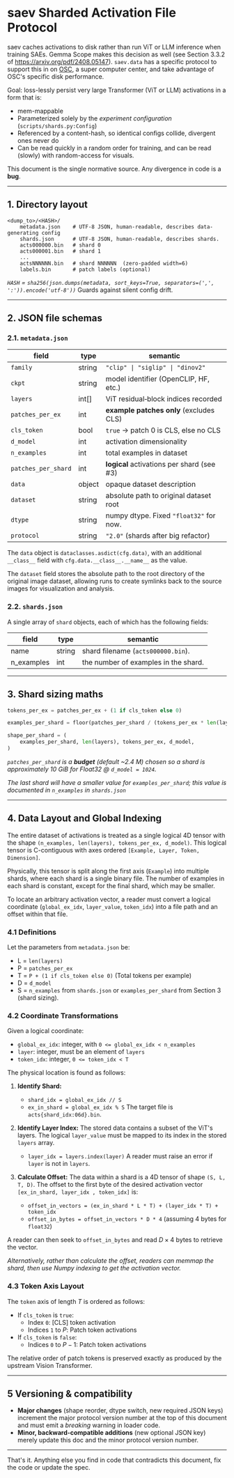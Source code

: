 # saev Sharded Activation File Protocol

saev caches activations to disk rather than run ViT or LLM inference when training SAEs.
Gemma Scope makes this decision as well (see Section 3.3.2 of https://arxiv.org/pdf/2408.05147).
`saev.data` has a specific protocol to support this in on [OSC](https://www.osc.edu), a super computer center, and take advantage of OSC's specific disk performance. 

Goal: loss-lessly persist very large Transformer (ViT or LLM) activations in a form that is:

* mem-mappable
* Parameterized solely by the *experiment configuration* (`scripts/shards.py:Config`)
* Referenced by a content-hash, so identical configs collide, divergent ones never do
* Can be read quickly in a random order for training, and can be read (slowly) with random-access for visuals.

This document is the single normative source. Any divergence in code is a **bug**.

---

## 1. Directory layout

```
<dump_to>/<HASH>/
    metadata.json    # UTF-8 JSON, human-readable, describes data-generating config
    shards.json      # UTF-8 JSON, human-readable, describes shards.
    acts000000.bin   # shard 0
    acts000001.bin   # shard 1
    ...
    actsNNNNNN.bin   # shard NNNNNN  (zero-padded width=6)
    labels.bin       # patch labels (optional)
```

*`HASH` = `sha256(json.dumps(metadata, sort_keys=True, separators=(',', ':')).encode('utf-8'))`*
Guards against silent config drift.

---

## 2. JSON file schemas

### 2.1. `metadata.json`

| field                | type   | semantic                                   |
| -------------------- | ------ | ------------------------------------------ |
| `family`             | string | `"clip" \| "siglip" \| "dinov2"`           |
| `ckpt`               | string | model identifier (OpenCLIP, HF, etc.)      |
| `layers`             | int[]  | ViT residual‐block indices recorded        |
| `patches_per_ex`     | int    | **example patches only** (excludes CLS)    |
| `cls_token`          | bool   | `true` -> patch 0 is CLS, else no CLS      |
| `d_model`            | int    | activation dimensionality                  |
| `n_examples`         | int    | total examples in dataset                  |
| `patches_per_shard`  | int    | **logical** activations per shard (see #3) |
| `data`               | object | opaque dataset description                 |
| `dataset`            | string | absolute path to original dataset root     |
| `dtype`              | string | numpy dtype. Fixed `"float32"` for now.    |
| `protocol`           | string | `"2.0"` (shards after big refactor)        |

The `data` object is `dataclasses.asdict(cfg.data)`, with an additional `__class__` field with `cfg.data.__class__.__name__` as the value.

The `dataset` field stores the absolute path to the root directory of the original image dataset, allowing runs to create symlinks back to the source images for visualization and analysis.

### 2.2. `shards.json`

A single array of `shard` objects, each of which has the following fields:

| field      | type   | semantic                             |
| ---------- | ------ | ------------------------------------ |
| name       | string | shard filename (`acts000000.bin`).   |
| n_examples | int    | the number of examples in the shard. |

---

## 3. Shard sizing maths

```python
tokens_per_ex = patches_per_ex + (1 if cls_token else 0)

examples_per_shard = floor(patches_per_shard / (tokens_per_ex * len(layers)))

shape_per_shard = (
    examples_per_shard, len(layers), tokens_per_ex, d_model,
)
```

*`patches_per_shard` is a **budget** (default ~2.4 M) chosen so a shard is approximately 10 GiB for Float32 @ `d_model = 1024`.*

*The last shard will have a smaller value for `examples_per_shard`; this value is documented in `n_examples` in `shards.json`*

---

## 4. Data Layout and Global Indexing

The entire dataset of activations is treated as a single logical 4D tensor with the shape `(n_examples, len(layers), tokens_per_ex, d_model)`. This logical tensor is C-contiguous with axes ordered `[Example, Layer, Token, Dimension]`.

Physically, this tensor is split along the first axis (`Example`) into multiple shards, where each shard is a single binary file. The number of examples in each shard is constant, except for the final shard, which may be smaller.

To locate an arbitrary activation vector, a reader must convert a logical coordinate (`global_ex_idx`, `layer_value`, `token_idx`) into a file path and an offset within that file.

### 4.1 Definitions

Let the parameters from `metadata.json` be:

* L = `len(layers)`
* P = `patches_per_ex`
* T = `P + (1 if cls_token else 0)` (Total tokens per example)
* D = `d_model`
* S = `n_examples` from `shards.json` or `examples_per_shard` from Section 3 (shard sizing).

### 4.2 Coordinate Transformations

Given a logical coordinate:

* `global_ex_idx`: integer, with `0 <= global_ex_idx < n_examples`
* `layer`: integer, must be an element of `layers`
* `token_idx`: integer, `0 <= token_idx < T`

The physical location is found as follows:

1.  **Identify Shard:**
    * `shard_idx = global_ex_idx // S`
    * `ex_in_shard = global_ex_idx % S`
    The target file is `acts{shard_idx:06d}.bin`.

2.  **Identify Layer Index:** The stored data contains a subset of the ViT's layers. The logical `layer_value` must be mapped to its index in the stored `layers` array.
    * `layer_idx = layers.index(layer)`
    A reader must raise an error if `layer` is not in `layers`.

3.  **Calculate Offset:** The data within a shard is a 4D tensor of shape `(S, L, T, D)`. The offset to the first byte of the desired activation vector `[ex_in_shard, layer_idx , token_idx]` is:
    * `offset_in_vectors = (ex_in_shard * L * T) + (layer_idx * T) + token_idx`
    * `offset_in_bytes = offset_in_vectors * D * 4` (assuming 4 bytes for `float32`)

A reader can then seek to `offset_in_bytes` and read $D \times 4$ bytes to retrieve the vector.

*Alternatively, rather than calculate the offset, readers can memmap the shard, then use Numpy indexing to get the activation vector.*

### 4.3 Token Axis Layout

The `token` axis of length $T$ is ordered as follows:
* If `cls_token` is `true`:
    * Index `0`: [CLS] token activation
    * Indices `1` to $P$: Patch token activations
* If `cls_token` is `false`:
    * Indices `0` to $P-1$: Patch token activations

The relative order of patch tokens is preserved exactly as produced by the upstream Vision Transformer.

---

## 5 Versioning & compatibility

* **Major changes** (shape reorder, dtype switch, new required JSON keys) increment the major protocol version number at the top of this document and must emit a *breaking* warning in loader code.
* **Minor, backward-compatible additions** (new optional JSON key) merely update this doc and the minor protocol version number.

---

That's it.
Anything else you find in code that contradicts this document, fix the code or update the spec.
